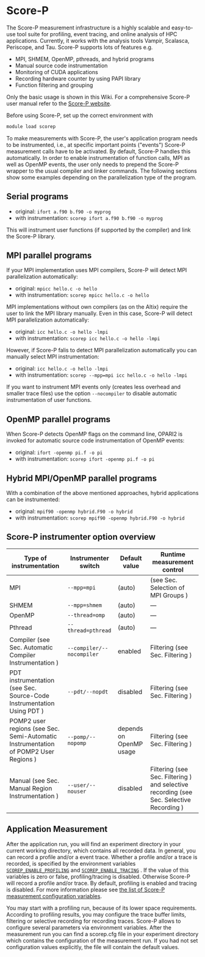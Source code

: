 # Score-P

The Score-P measurement infrastructure is a highly scalable and easy-to-use tool suite for profiling, event tracing, and online analysis of HPC applications.
Currently, it works with the analysis tools Vampir, Scalasca, Periscope, and Tau.
Score-P supports lots of features e.g.

* MPI, SHMEM, OpenMP, pthreads, and hybrid programs
* Manual source code instrumentation
* Monitoring of CUDA applications
* Recording hardware counter by using PAPI library
* Function filtering and grouping 

Only the basic usage is shown in this Wiki. For a comprehensive Score-P user manual refer to the [Score-P website](https://www.score-p.org/).

Before using Score-P, set up the correct environment with

```bash
module load scorep
```

To make measurements with Score-P, the user's application program needs to be instrumented, i.e., at specific important points ("events") Score-P measurement calls have to be activated. By default, Score-P handles this automatically. In order to enable instrumentation of function calls, MPI as well as OpenMP events, the user only needs to prepend the Score-P wrapper to the usual compiler and linker commands. The following sections show some examples depending on the parallelization type of the program.

## Serial programs

* original: `ifort a.f90 b.f90 -o myprog`
* with instrumentation:	`scorep ifort a.f90 b.f90 -o myprog`

This will instrument user functions (if supported by the compiler) and link the Score-P library.

## MPI parallel programs

If your MPI implementation uses MPI compilers, Score-P will detect MPI parallelization automatically:

* original: `mpicc hello.c -o hello`
* with instrumentation: `scorep mpicc hello.c -o hello`

MPI implementations without own compilers (as on the Altix) require the user to link the MPI library manually. Even in this case, Score-P will detect MPI parallelization automatically:

* original: `icc hello.c -o hello -lmpi`
* with instrumentation: `scorep icc hello.c -o hello -lmpi`

However, if Score-P falis to detect MPI parallelization automatically you can manually select MPI instrumentation:

* original: `icc hello.c -o hello -lmpi`
* with instrumentation: `scorep --mpp=mpi icc hello.c -o hello -lmpi`

If you want to instrument MPI events only (creates less overhead and smaller trace files) use the option `--nocompiler` to disable automatic instrumentation of user functions.

## OpenMP parallel programs

When Score-P detects OpenMP flags on the command line, OPARI2 is invoked for automatic source code instrumentation of OpenMP events:

* original:	`ifort -openmp pi.f -o pi`
* with instrumentation:	`scorep ifort -openmp pi.f -o pi`

## Hybrid MPI/OpenMP parallel programs

With a combination of the above mentioned approaches, hybrid applications can be instrumented:
* original:	`mpif90 -openmp hybrid.F90 -o hybrid`
* with instrumentation: `scorep mpif90 -openmp hybrid.F90 -o hybrid`

## Score-P instrumenter option overview
Type of instrumentation | Instrumenter switch | Default value | Runtime measurement control
--- | --- | --- | ---
MPI | `--mpp=mpi` | (auto) | (see Sec. Selection of MPI Groups )
SHMEM | `--mpp=shmem` | (auto) | —
OpenMP | `--thread=omp` | (auto) | —
Pthread | `--thread=pthread` | (auto) | —
Compiler (see Sec. Automatic Compiler Instrumentation ) | `--compiler/--nocompiler` | enabled | Filtering (see Sec. Filtering )
PDT instrumentation (see Sec. Source-Code Instrumentation Using PDT ) | `--pdt/--nopdt` | disabled | Filtering (see Sec. Filtering )
POMP2 user regions (see Sec. Semi-Automatic Instrumentation of POMP2 User Regions ) | `--pomp/--nopomp` | depends on OpenMP usage | Filtering (see Sec. Filtering )
Manual (see Sec. Manual Region Instrumentation ) | `--user/--nouser` | disabled | Filtering (see Sec. Filtering ) and selective recording (see Sec. Selective Recording )

## Application Measurement

After the application run, you will find an experiment directory in your current working directory, which contains all recorded data.
In general, you can record a profile and/or a event trace. Whether a profile and/or a trace is recorded, is specified by the environment variables [`SCOREP_ENABLE_PROFILING`](https://silc.zih.tu-dresden.de/scorep-current/html/scorepmeasurementconfig.html#SCOREP_ENABLE_PROFILING) and [`SCOREP_ENABLE_TRACING`](https://silc.zih.tu-dresden.de/scorep-current/html/scorepmeasurementconfig.html#SCOREP_ENABLE_TRACING) . If the value of this variables is zero or false, profiling/tracing is disabled. Otherwise Score-P will record a profile and/or trace. By default, profiling is enabled and tracing is disabled. For more information please see [the list of Score-P measurement configuration variables](https://silc.zih.tu-dresden.de/scorep-current/html/scorepmeasurementconfig.html).

You may start with a profiling run, because of its lower space requirements. According to profiling results, you may configure the trace buffer limits, filtering or selective recording for recording traces.
Score-P allows to configure several parameters via environment variables. After the measurement run you can find a scorep.cfg file in your experiment directory which contains the configuration of the measurement run. If you had not set configuration values explicitly, the file will contain the default values. 